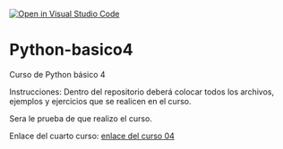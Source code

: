 [![Open in Visual Studio Code](https://classroom.github.com/assets/open-in-vscode-f059dc9a6f8d3a56e377f745f24479a46679e63a5d9fe6f495e02850cd0d8118.svg)](https://classroom.github.com/online_ide?assignment_repo_id=7392469&assignment_repo_type=AssignmentRepo)
# Python-basico4
Curso de Python básico 4

Instrucciones:
Dentro del repositorio deberá colocar todos los archivos, ejemplos y ejercicios que se realicen en el curso.

Sera le prueba de que realizo el curso.

Enlace del cuarto curso:
[enlace del curso 04](https://drive.google.com/drive/folders/1X8lU2ih5OhILuou1S_nFEXbnc8romd6R?usp=sharing)
